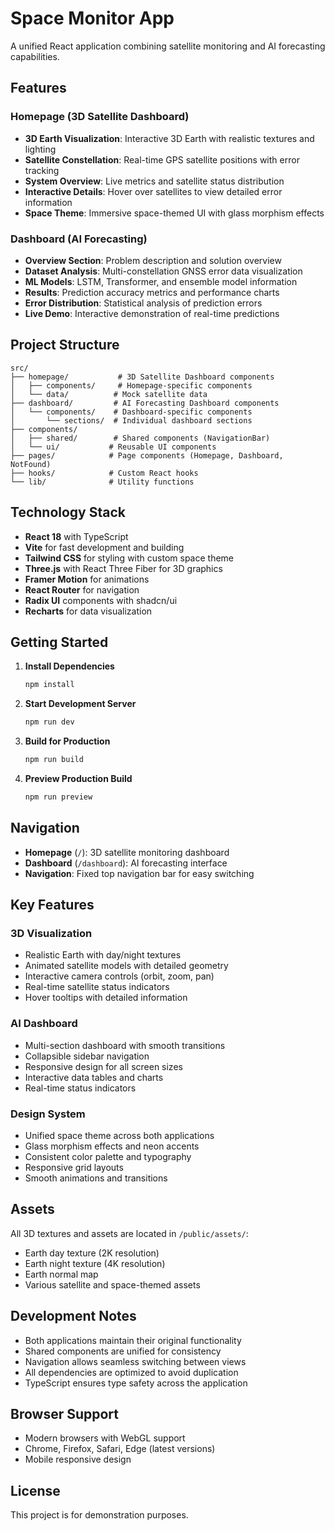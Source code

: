# Space Monitor App

A unified React application combining satellite monitoring and AI forecasting capabilities.

## Features

### Homepage (3D Satellite Dashboard)
- **3D Earth Visualization**: Interactive 3D Earth with realistic textures and lighting
- **Satellite Constellation**: Real-time GPS satellite positions with error tracking
- **System Overview**: Live metrics and satellite status distribution
- **Interactive Details**: Hover over satellites to view detailed error information
- **Space Theme**: Immersive space-themed UI with glass morphism effects

### Dashboard (AI Forecasting)
- **Overview Section**: Problem description and solution overview
- **Dataset Analysis**: Multi-constellation GNSS error data visualization
- **ML Models**: LSTM, Transformer, and ensemble model information
- **Results**: Prediction accuracy metrics and performance charts
- **Error Distribution**: Statistical analysis of prediction errors
- **Live Demo**: Interactive demonstration of real-time predictions

## Project Structure

```
src/
├── homepage/           # 3D Satellite Dashboard components
│   ├── components/     # Homepage-specific components
│   └── data/          # Mock satellite data
├── dashboard/         # AI Forecasting Dashboard components
│   └── components/    # Dashboard-specific components
│       └── sections/  # Individual dashboard sections
├── components/
│   ├── shared/        # Shared components (NavigationBar)
│   └── ui/           # Reusable UI components
├── pages/            # Page components (Homepage, Dashboard, NotFound)
├── hooks/            # Custom React hooks
└── lib/              # Utility functions
```

## Technology Stack

- **React 18** with TypeScript
- **Vite** for fast development and building
- **Tailwind CSS** for styling with custom space theme
- **Three.js** with React Three Fiber for 3D graphics
- **Framer Motion** for animations
- **React Router** for navigation
- **Radix UI** components with shadcn/ui
- **Recharts** for data visualization

## Getting Started

1. **Install Dependencies**
   ```bash
   npm install
   ```

2. **Start Development Server**
   ```bash
   npm run dev
   ```

3. **Build for Production**
   ```bash
   npm run build
   ```

4. **Preview Production Build**
   ```bash
   npm run preview
   ```

## Navigation

- **Homepage** (`/`): 3D satellite monitoring dashboard
- **Dashboard** (`/dashboard`): AI forecasting interface
- **Navigation**: Fixed top navigation bar for easy switching

## Key Features

### 3D Visualization
- Realistic Earth with day/night textures
- Animated satellite models with detailed geometry
- Interactive camera controls (orbit, zoom, pan)
- Real-time satellite status indicators
- Hover tooltips with detailed information

### AI Dashboard
- Multi-section dashboard with smooth transitions
- Collapsible sidebar navigation
- Responsive design for all screen sizes
- Interactive data tables and charts
- Real-time status indicators

### Design System
- Unified space theme across both applications
- Glass morphism effects and neon accents
- Consistent color palette and typography
- Responsive grid layouts
- Smooth animations and transitions

## Assets

All 3D textures and assets are located in `/public/assets/`:
- Earth day texture (2K resolution)
- Earth night texture (4K resolution)
- Earth normal map
- Various satellite and space-themed assets

## Development Notes

- Both applications maintain their original functionality
- Shared components are unified for consistency
- Navigation allows seamless switching between views
- All dependencies are optimized to avoid duplication
- TypeScript ensures type safety across the application

## Browser Support

- Modern browsers with WebGL support
- Chrome, Firefox, Safari, Edge (latest versions)
- Mobile responsive design

## License

This project is for demonstration purposes.
